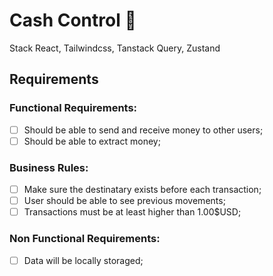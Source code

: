 # Cash Control 💸

Stack React, Tailwindcss, Tanstack Query, Zustand

## Requirements

### Functional Requirements:

- [ ] Should be able to send and receive money to other users;
- [ ] Should be able to extract money;

### Business Rules:

- [ ] Make sure the destinatary exists before each transaction;
- [ ] User should be able to see previous movements;
- [ ] Transactions must be at least higher than 1.00$USD;

### Non Functional Requirements:

- [ ] Data will be locally storaged;
